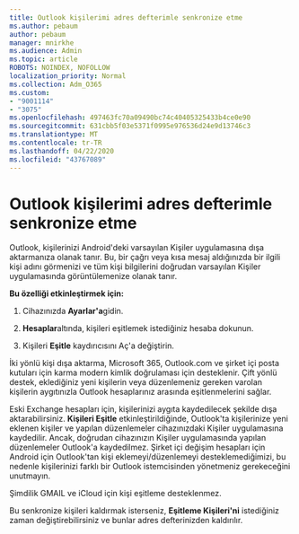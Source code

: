 ```yaml
---
title: Outlook kişilerimi adres defterimle senkronize etme
ms.author: pebaum
author: pebaum
manager: mnirkhe
ms.audience: Admin
ms.topic: article
ROBOTS: NOINDEX, NOFOLLOW
localization_priority: Normal
ms.collection: Adm_O365
ms.custom:
- "9001114"
- "3075"
ms.openlocfilehash: 497463fc70a09490bc74c40405325433b4ce0e90
ms.sourcegitcommit: 631cbb5f03e5371f0995e976536d24e9d13746c3
ms.translationtype: MT
ms.contentlocale: tr-TR
ms.lasthandoff: 04/22/2020
ms.locfileid: "43767089"
---
```

# <a name="sync-my-outlook-contacts-to-my-address-book"></a>Outlook kişilerimi adres defterimle senkronize etme

Outlook, kişilerinizi Android'deki varsayılan Kişiler uygulamasına dışa aktarmanıza olanak tanır. Bu, bir çağrı veya kısa mesaj aldığınızda bir ilgili kişi adını görmenizi ve tüm kişi bilgilerini doğrudan varsayılan Kişiler uygulamasında görüntülemenize olanak tanır.
 
**Bu özelliği etkinleştirmek için:**
 
1. Cihazınızda **Ayarlar'a**gidin.

2. **Hesaplar**altında, kişileri eşitlemek istediğiniz hesaba dokunun.

3. Kişileri **Eşitle** kaydırıcısını Aç'a değiştirin.
 
İki yönlü kişi dışa aktarma, Microsoft 365, Outlook.com ve şirket içi posta kutuları için karma modern kimlik doğrulaması için desteklenir. Çift yönlü destek, eklediğiniz yeni kişilerin veya düzenlemeniz gereken varolan kişilerin aygıtınızla Outlook hesaplarınız arasında eşitlenmelerini sağlar.
 
Eski Exchange hesapları için, kişilerinizi aygıta kaydedilecek şekilde dışa aktarabilirsiniz. **Kişileri Eşitle** etkinleştirildiğinde, Outlook'ta kişilerinize yeni eklenen kişiler ve yapılan düzenlemeler cihazınızdaki Kişiler uygulamasına kaydedilir. Ancak, doğrudan cihazınızın Kişiler uygulamasında yapılan düzenlemeler Outlook'a kaydedilmez. Şirket içi değişim hesapları için Android için Outlook'tan kişi eklemeyi/düzenlemeyi desteklemediğimizi, bu nedenle kişilerinizi farklı bir Outlook istemcisinden yönetmeniz gerekeceğini unutmayın.
 
Şimdilik GMAIL ve iCloud için kişi eşitleme desteklenmez.
 
Bu senkronize kişileri kaldırmak isterseniz, **Eşitleme Kişileri'ni** istediğiniz zaman değiştirebilirsiniz ve bunlar adres defterinizden kaldırılır.
